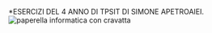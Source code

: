 *ESERCIZI DEL 4 ANNO DI TPSIT DI SIMONE APETROAIEI.
![paperella informatica con cravatta](https://tse4.mm.bing.net/th?id=OIG2.v2zjyaI_sR4UBHQ6NuLf&pid=ImgGn)
